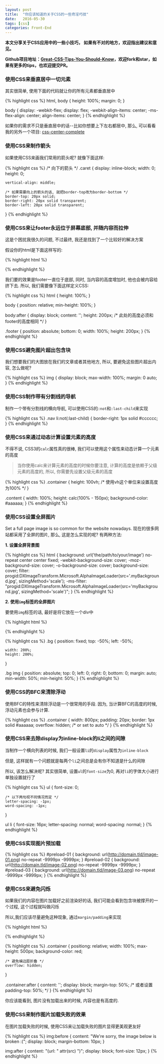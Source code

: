 ```yaml
---
layout: post
title:  "你应该知道的关于CSS的一些奇淫巧技"
date:   2016-05-30
tags: [css]
categories: Front-End
---
```



**本文分享关于CSS应用中的一些小技巧， 如果有不对的地方，欢迎指出建议和意见。**

**Github项目地址：[Great-CSS-Tips-You-Should-Know](https://bodyno.com)，欢迎fork和star，如果有更多的tips，也欢迎提交PR。**

### 使用CSS来垂直居中一切元素

其实很简单, 使用下面的代码就让你的所有元素都垂直居中

{% highlight css %}
html, body {
  height: 100%;
  margin: 0;
}

body {
  display: -webkit-flex;
  display: flex;
  -webkit-align-items: center;
  -ms-flex-align: center;
  align-items: center;
}
{% endhighlight %}

如果你的需求不只是垂直居中的话--比如你想要上下左右都居中, 那么, 可以看看我的另外一个项目: [css-center-complete](https://github.com/Erichain/css-center-complete)

### 使用CSS来制作箭头

如果使用CSS来画我们常用的箭头呢? 就像下面这样:

{% highlight css %}
/* 向下的箭头 */
.caret {
	display: inline-block;
	width: 0;
	height: 0;

	vertical-align: middle;

	/* 如果需要向上的箭头的话, 就把border-top改为border-bottom */
	border-top: 20px solid;
	border-right: 20px solid transparent;
	border-left: 20px solid transparent;
}
{% endhighlight %}

### 使用CSS来让footer永远位于屏幕底部, 并随内容而拉伸

这是个困扰我很久的问题, 不过最终, 我还是找到了一个比较好的解决方案

假设你的html是下面这样写的:

{% highlight html %}
<div class="header"></div>
<div class="content"></div>
<div class="footer"></div>
{% endhighlight %}

我们要的效果是footer一直位于底部, 同时, 当内容的高度增加时, 他也会被内容给挤下去. 所以, 我们需要像下面这样定义CSS:

{% highlight css %}
html {
	height: 100%;
}

body {
	position: relative;
	min-height: 100%;
}

body:after {
    display: block;
    content: '';
    height: 200px; /* 此处的高度必须和footer的高度相同 */
}

.footer {
	position: absolute;
	bottom: 0;
	width: 100%;
	height: 200px;
}
{% endhighlight %}

### 使用CSS避免图片超出包含块

我们想要我们的大图放在我们的文章或者其他地方, 所以, 要避免这些图片超出内容, 怎么做呢?

{% highlight css %}
img {
    display: block;
    max-width: 100%;
    margin: 0 auto;
}
{% endhighlight %}

### 使用CSS制作带有分割线的导航

制作一个带有分割线的横向导航, 可以使用CSS的`:not`和`:last-child`来实现

{% highlight css %}
.nav li:not(:last-child) {
    border-right: 1px solid #cccccc;
}
{% endhighlight %}

### 使用CSS来通过动态计算设置元素的高度

不得不说, CSS3的`calc`属性真的很棒, 我们可以使用这个属性来动态计算一个元素的高度

> 当你使用calc来计算元素的高度的时候你要注意, 计算的高度是依赖于父级元素的高度的, 所以, 你需要先设置父级元素的高度

{% highlight css %}
.container {
    height: 100vh;  /* 使用vh这个单位来设置高度为100% */
}

.content {
  width: 100%;
  height: calc(100% - 150px);
  background-color: #aaaaaa;
}
{% endhighlight %}

### 使用CSS设置全屏图片

Set a full page image is so common for the website nowadays.
现在的很多网站都采用了全屏的图片, 那么, 这是怎么实现的呢? 有两种方法:

**1. 设置全屏背景图**

{% highlight css %}
html {
    background: url('the/path/to/your/image') no-repeat center center fixed;
    -webkit-background-size: cover;
    -moz-background-size: cover;
    -o-background-size: cover;
    background-size: cover;
    filter: progid:DXImageTransform.Microsoft.AlphaImageLoader(src='.myBackground.jpg', sizingMethod='scale');
    -ms-filter: "progid:DXImageTransform.Microsoft.AlphaImageLoader(src='myBackground.jpg', sizingMethod='scale')";
}
{% endhighlight %}

**2. 使用`img`标签的全屏图片**

要使用`img`标签的话, 最好是将它放在一个div中

{% highlight html %}
<div class="bg">
	<img src="the/path/to/your/image" alt="">
</div>
{% endhighlight %}

{% highlight css %}
.bg {
	position: fixed;
	top: -50%;
	left: -50%;

	width: 200%;
	height: 200%;
}

.bg img {
	position: absolute;
	top: 0;
	left: 0;
	right: 0;
	bottom: 0;
	margin: auto;
	min-width: 50%;
	min-height: 50%;
}
{% endhighlight %}

### 使用CSS的BFC来清除浮动

使用BFC的特性来清除浮动是一个很常用的手段. 因为, 当计算BFC的高度的时候, 浮动元素也会参与计算.

{% highlight css %}
.container {
    width: 800px;
    padding: 20px;
    border: 1px solid #aaaaaa;
    overflow: hidden; /* or set to auto */
}
{% endhighlight %}

### 使用CSS来去除display为inline-block的li之间的间隙

当制作一个横向列表的时候, 我们一般设置`li`的`display`属性为`inline-block`

但是, 这样就有一个问题就是每两个`li`之间总是会有你不知道是什么的间隙

所以, 该怎么解决呢? 其实很简单, 设置`ul`的`font-size`为0, 再对`li`的字体大小进行单独设置就行了

{% highlight css %}
ul {
    font-size: 0;

    /* 以下两句视不同情况而定 */
    letter-spacing: -1px;
    word-spacing: -1px;
}

ul li {
    font-size: 16px;
    letter-spacing: normal;
    word-spacing: normal;
}
{% endhighlight %}

### 使用CSS实现图片预加载

{% highlight css %}
#preload-01 { background: url(http://domain.tld/image-01.png) no-repeat -9999px -9999px; }
#preload-02 { background: url(http://domain.tld/image-02.png) no-repeat -9999px -9999px; }
#preload-03 { background: url(http://domain.tld/image-03.png) no-repeat -9999px -9999px; }
{% endhighlight %}

### 使用CSS来避免闪烁

如果我们的内容在图片加载好之前渲染好的话, 我们可能会看到包含块被撑开的一个过程, 这个过程就叫做闪烁

所以,我们应该尽量避免这种现象, 通过`margin/padding`来实现

{% highlight html %}
<div class="container">
	<img src="the/path/to/your/image" alt="" />
</div>
{% endhighlight %}

{% highlight css %}
.container {
	positiong: relative;
	width: 100%;
	max-height: 500px;
	background-color: red;

	/* 避免编边距折叠 */
	overflow: hidden;
}

.container:after {
	content: '';
	display: block;
	margin-top: 50%; /* 或者设置padding-top: 50%; */
}
{% endhighlight %}

你应该能看到, 图片没有加载出来的时候, 内容也是有高度的.

### 使用CSS来制作图片加载失败的效果

在图片加载失败的时候, 使用CSS来让加载失败的图片显得更美观更友好

{% highlight css %}
img:before {
  content: "We're sorry, the image below is broken :(";
  display: block;
  margin-bottom: 10px;
}

img:after {
  content: "(url: " attr(src) ")";
  display: block;
  font-size: 12px;
}
{% endhighlight %}